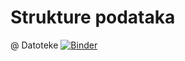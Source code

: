 # Strukture podataka

@ Datoteke [![Binder](https://mybinder.org/badge_logo.svg)](https://mybinder.org/v2/gh/fsr-sp/sp-2019-2/master?filepath=Datoteke%2FDatoteke.ipynb)
